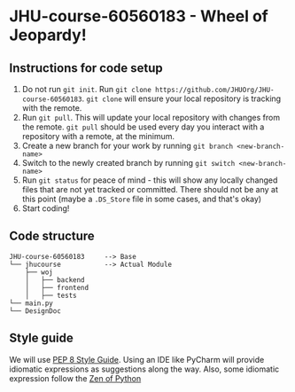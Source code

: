 # JHU-course-60560183 - Wheel of Jeopardy!

## Instructions for code setup

1. Do not run `git init`. Run `git clone https://github.com/JHUOrg/JHU-course-60560183`. `git clone` will ensure your local repository is tracking with the remote.
2. Run `git pull`. This will update your local repository with changes from the remote. `git pull` should be used every day you interact with a repository with a remote, at the minimum. 
3. Create a new branch for your work by running `git branch <new-branch-name>`
4. Switch to the newly created branch by running `git switch <new-branch-name>`
5. Run `git status` for peace of mind - this will show any locally changed files that are not yet tracked or committed. There should not be any at this point (maybe a `.DS_Store` file in some cases, and that's okay)
6. Start coding!

## Code structure

```
JHU-course-60560183     --> Base
└── jhucourse           --> Actual Module
    ├── woj             
    │   ├── backend
    │   ├── frontend
    │   ├── tests
└── main.py
└── DesignDoc
```

## Style guide
We will use [PEP 8 Style Guide](https://peps.python.org/pep-0008/#introduction). Using an IDE like PyCharm will provide idiomatic expressions as suggestions along the way.
Also, some idiomatic expression follow the [Zen of Python](https://peps.python.org/pep-0020/)
